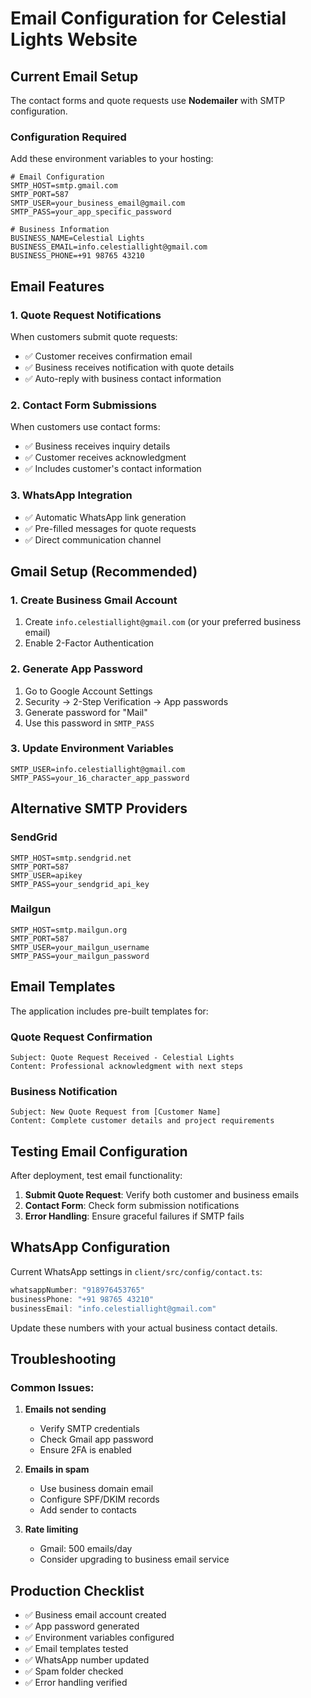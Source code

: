 # Email Configuration for Celestial Lights Website

## Current Email Setup

The contact forms and quote requests use **Nodemailer** with SMTP configuration.

### Configuration Required

Add these environment variables to your hosting:

```env
# Email Configuration
SMTP_HOST=smtp.gmail.com
SMTP_PORT=587
SMTP_USER=your_business_email@gmail.com
SMTP_PASS=your_app_specific_password

# Business Information
BUSINESS_NAME=Celestial Lights
BUSINESS_EMAIL=info.celestiallight@gmail.com
BUSINESS_PHONE=+91 98765 43210
```

## Email Features

### 1. Quote Request Notifications
When customers submit quote requests:
- ✅ Customer receives confirmation email
- ✅ Business receives notification with quote details
- ✅ Auto-reply with business contact information

### 2. Contact Form Submissions
When customers use contact forms:
- ✅ Business receives inquiry details
- ✅ Customer receives acknowledgment
- ✅ Includes customer's contact information

### 3. WhatsApp Integration
- ✅ Automatic WhatsApp link generation
- ✅ Pre-filled messages for quote requests
- ✅ Direct communication channel

## Gmail Setup (Recommended)

### 1. Create Business Gmail Account
1. Create `info.celestiallight@gmail.com` (or your preferred business email)
2. Enable 2-Factor Authentication

### 2. Generate App Password
1. Go to Google Account Settings
2. Security → 2-Step Verification → App passwords
3. Generate password for "Mail"
4. Use this password in `SMTP_PASS`

### 3. Update Environment Variables
```env
SMTP_USER=info.celestiallight@gmail.com
SMTP_PASS=your_16_character_app_password
```

## Alternative SMTP Providers

### SendGrid
```env
SMTP_HOST=smtp.sendgrid.net
SMTP_PORT=587
SMTP_USER=apikey
SMTP_PASS=your_sendgrid_api_key
```

### Mailgun
```env
SMTP_HOST=smtp.mailgun.org
SMTP_PORT=587
SMTP_USER=your_mailgun_username
SMTP_PASS=your_mailgun_password
```

## Email Templates

The application includes pre-built templates for:

### Quote Request Confirmation
```
Subject: Quote Request Received - Celestial Lights
Content: Professional acknowledgment with next steps
```

### Business Notification
```
Subject: New Quote Request from [Customer Name]
Content: Complete customer details and project requirements
```

## Testing Email Configuration

After deployment, test email functionality:

1. **Submit Quote Request**: Verify both customer and business emails
2. **Contact Form**: Check form submission notifications
3. **Error Handling**: Ensure graceful failures if SMTP fails

## WhatsApp Configuration

Current WhatsApp settings in `client/src/config/contact.ts`:

```typescript
whatsappNumber: "918976453765"
businessPhone: "+91 98765 43210"  
businessEmail: "info.celestiallight@gmail.com"
```

Update these numbers with your actual business contact details.

## Troubleshooting

### Common Issues:

1. **Emails not sending**
   - Verify SMTP credentials
   - Check Gmail app password
   - Ensure 2FA is enabled

2. **Emails in spam**
   - Use business domain email
   - Configure SPF/DKIM records
   - Add sender to contacts

3. **Rate limiting**
   - Gmail: 500 emails/day
   - Consider upgrading to business email service

## Production Checklist

- ✅ Business email account created
- ✅ App password generated  
- ✅ Environment variables configured
- ✅ Email templates tested
- ✅ WhatsApp number updated
- ✅ Spam folder checked
- ✅ Error handling verified
